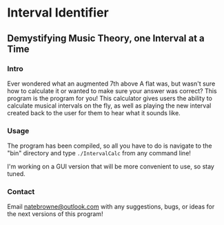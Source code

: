 # Interval Identifier
## Demystifying Music Theory, one Interval at a Time

### Intro

Ever wondered what an augmented 7th above A flat was, but wasn't sure how to
calculate it or wanted to make sure your answer was correct? This program is the
program for you! This calculator gives users the ability to calculate musical
intervals on the fly, as well as playing the new interval created back to the
user for them to hear what it sounds like.

### Usage

The program has been compiled, so all you have to do is navigate to the "bin"
directory and type `./IntervalCalc` from any command line!

I'm working on a GUI version that will be more convenient to use, so stay tuned.

### Contact
Email <natebrowne@outlook.com> with any suggestions, bugs, or ideas for the next
versions of this program!
